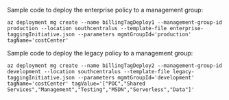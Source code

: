 Sample code to deploy the enterprise policy to a management group:

````
az deployment mg create --name billingTagDeploy1 --management-group-id production --location southcentralus --template-file enterprise-taggingInitiative.json --parameters mgmtGroupId='production' tagName='costCenter' 
````

Sample code to deploy the legacy policy to a management group:

````
az deployment mg create --name billingTagDeploy2 --management-group-id development --location southcentralus --template-file legacy-taggingInitiative.json --parameters mgmtGroupId='development' tagName='costCenter' tagValue='["POC","Shared Services","Management","Testing","MSDN","Serverless","Data"]'
````